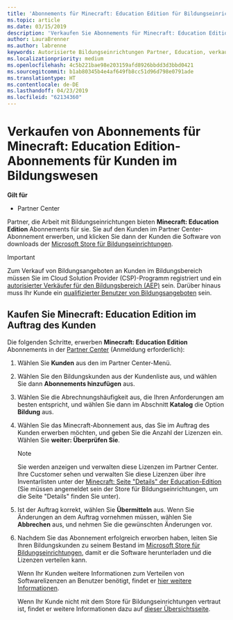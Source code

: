 ```yaml
---
title: 'Abonnements für Minecraft: Education Edition für Bildungseinrichtungen verkaufen'
ms.topic: article
ms.date: 03/15/2019
description: 'Verkaufen Sie Abonnements für Minecraft: Education Edition an qualifizierte Bildungseinrichtungen.'
author: LauraBrenner
ms.author: labrenne
keywords: Autorisierte Bildungseinrichtungen Partner, Education, verkaufen, Education, Schulen
ms.localizationpriority: medium
ms.openlocfilehash: 4c5b221bae98e203159afd8926bbdd3d3bbd0421
ms.sourcegitcommit: b1ab80345b4e4af649fb8cc51d96d798e0791ade
ms.translationtype: HT
ms.contentlocale: de-DE
ms.lasthandoff: 04/23/2019
ms.locfileid: "62134360"
---
```

# <a name="sell-minecraft-education-edition-subscriptions-to-education-customers"></a>Verkaufen von Abonnements für Minecraft: Education Edition-Abonnements für Kunden im Bildungswesen

**Gilt für**

-  Partner Center

Partner, die Arbeit mit Bildungseinrichtungen bieten **Minecraft: Education Edition** Abonnements für sie. Sie auf den Kunden im Partner Center-Abonnement erwerben, und klicken Sie dann der Kunden die Software von downloads der [Microsoft Store für Bildungseinrichtungen](https://educationstore.microsoft.com). 

>[!IMPORTANT]
>Zum Verkauf von Bildungsangeboten an Kunden im Bildungsbereich müssen Sie im Cloud Solution Provider (CSP)-Programm registriert und ein [autorisierter Verkäufer für den Bildungsbereich (AEP)](https://www.mepn.com) sein. Darüber hinaus muss Ihr Kunde ein [qualifizierter Benutzer von Bildungsangeboten](https://www.microsoftvolumelicensing.com/DocumentSearch.aspx?Mode=3&DocumentTypeId=7) sein.  

 
## <a name="buy-minecraft-education-edition-on-behalf-of-your-customer"></a>Kaufen Sie **Minecraft: Education Edition** im Auftrag des Kunden

Die folgenden Schritte, erwerben **Minecraft: Education Edition** Abonnements in der [Partner Center](https://partnercenter.microsoft.com/pcv/dashboard/overview
) (Anmeldung erforderlich):

  1.  Wählen Sie **Kunden** aus den im Partner Center-Menü.
  
  2.  Wählen Sie den Bildungskunden aus der Kundenliste aus, und wählen Sie dann **Abonnements hinzufügen** aus.
  
  3.  Wählen Sie die Abrechnungshäufigkeit aus, die Ihren Anforderungen am besten entspricht, und wählen Sie dann im Abschnitt **Katalog** die Option **Bildung** aus.

  4.  Wählen Sie das Minecraft-Abonnement aus, das Sie im Auftrag des Kunden erwerben möchten, und geben Sie die Anzahl der Lizenzen ein. Wählen Sie **weiter: Überprüfen Sie**.

      >[!NOTE]
      >Sie werden anzeigen und verwalten diese Lizenzen im Partner Center. Ihre Cucstomer sehen und verwalten Sie diese Lizenzen über ihre Inventarlisten unter der [Minecraft: Seite "Details" der Education-Edition](https://educationstore.microsoft.com/en-us/store/details/minecraft-education-edition/9nblggh4r2r6) (Sie müssen angemeldet sein der Store für Bildungseinrichtungen, um die Seite "Details" finden Sie unter). 

  5.  Ist der Auftrag korrekt, wählen Sie **Übermitteln** aus. Wenn Sie Änderungen an dem Auftrag vornehmen müssen, wählen Sie **Abbrechen** aus, und nehmen Sie die gewünschten Änderungen vor.   

  6.  Nachdem Sie das Abonnement erfolgreich erworben haben, leiten Sie Ihren Bildungskunden zu seinem Bestand im [Microsoft Store für Bildungseinrichtungen](https://educationstore.microsoft.com), damit er die Software herunterladen und die Lizenzen verteilen kann.

      Wenn Ihr Kunden weitere Informationen zum Verteilen von Softwarelizenzen an Benutzer benötigt, findet er [hier weitere Informationen](https://docs.microsoft.com/education/windows/school-get-minecraft#distribute-minecraft).  
  
      Wenn Ihr Kunde nicht mit dem Store für Bildungseinrichtungen vertraut ist, findet er weitere Informationen dazu auf [dieser Übersichtsseite](https://docs.microsoft.com/microsoft-store/windows-store-for-business-overview).  

      


